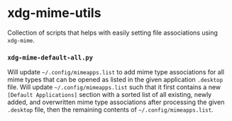 # xdg-mime-utils

Collection of scripts that helps with easily setting file associations using
`xdg-mime`.

### `xdg-mime-default-all.py`

Will update `~/.config/mimeapps.list` to add mime type associations for all
mime types that can be opened as listed in the given application `.desktop`
file. Will update `~/.config/mimeapps.list` such that it first contains a new
`[Default Applications]` section with a sorted list of all existing, newly
added, and overwritten mime type associations after processing the given
`.desktop` file, then the remaining contents of `~/.config/mimeapps.list`.
